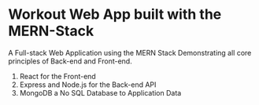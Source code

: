 # Workout Web App built with the MERN-Stack

A Full-stack Web Application using the MERN Stack
Demonstrating all core principles of Back-end and Front-end.

1. React for the Front-end
2. Express and Node.js for the Back-end API
3. MongoDB a No SQL Database to Application Data
